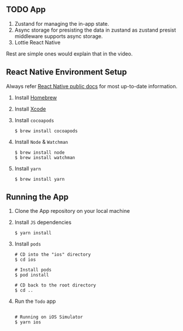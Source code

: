 ## TODO App

1. Zustand for managing the in-app state.
2. Async storage for presisting the data in zustand as zustand presist middleware supports async storage.
3. Lottie React Native
 
 Rest are simple ones would explain that in the video. 

## React Native Environment Setup

Always refer [React Native public docs](https://reactnative.dev/docs/environment-setup) for most up-to-date information.

1. Install [Homebrew](https://brew.sh/)
<p>

2. Install [Xcode](https://developer.apple.com/xcode/)
<p>

3. Install `cocoapods`

   ```shell
   $ brew install cocoapods
   ```

<p>

4. Install `Node` & `Watchman`

   ```shell
   $ brew install node
   $ brew install watchman
   ```

<p>

5. Install `yarn`

   ```shell
   $ brew install yarn
   ```

## Running the App

1. Clone the App repository on your local machine

<p>

2. Install `JS` dependencies

   ```shell
   $ yarn install
   ```

<p>

3. Install `pods`

   ```shell
   # CD into the "ios" directory
   $ cd ios

   # Install pods
   $ pod install

   # CD back to the root directory
   $ cd ..
   ```

<p>

4. Run the `Todo` app

   ```shell

   # Running on iOS Simulator
   $ yarn ios
   ```